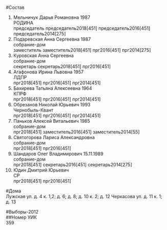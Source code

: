 #Состав  
1. Мельничук Дарья Романовна 1987  
    РОДИНА  
    председатель председатель2018[451] председатель2016[451] председатель2014[275]  
2. Подаревская Анна Сергеевна 1987  
    собрание-дом  
    заместитель заместитель2018[451] прг2016[451] прг2014[275]  
3. Куровская Анна Сергеевна  
    собрание-дом  
    секретарь секретарь2018[451] прг2016[451]  
4. Агафонова Ирина Львовна 1957  
    ЛДПР  
    прг2018[451] прг2016[451] прг2014[451]  
5. Бахирева Татьяна Алексеевна 1964  
    КПРФ  
    прг2018[451] прг2016[451] прг2014[451]  
6. Обрезанов Николай Юрьевич 1993  
    Чернобыль-Квант  
    прг2018[451] прг2016[451] прг2014[451]  
7. Паньков Алексей Витальевич 1985  
    собрание-дом  
    прг2018[451] заместитель2016[451] заместитель2014[55]  
8. Святогорова Лариса Александровна  
    собрание-дом  
    прг2018[451] прг2016[451]  
9. Шандаров Олег Владимирович 15.11.1989  
    собрание-дом  
    прг2018[451] секретарь2016[451] секретарь2014[275]  
10. Юдин Дмитрий Юрьевич  
    СР  
    прг2018[451] прг2016[451]  

#Дома  
Лужская ул. д. 4 к. 1,2; д. 6; д. 8; д. 10 к. 2; д. 12 Черкасова ул. д. 11 к. 1; д. 13  
  
#Выборы-2012  
##Номер УИК  
359  
